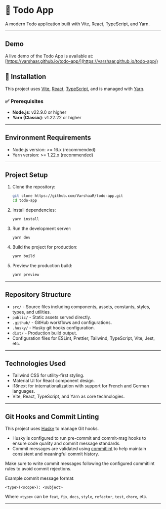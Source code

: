 # 📝 Todo App

A modern Todo application built with Vite, React, TypeScript, and Yarn.

---

## Demo

A live demo of the Todo App is available at:  
[https://varshaar.github.io/todo-app/](https://varshaar.github.io/todo-app/)



## 🚀 Installation

This project uses [Vite](https://vitejs.dev/), [React](https://react.dev/), [TypeScript](https://www.typescriptlang.org/), and is managed with [Yarn](https://classic.yarnpkg.com/).

### ✅ Prerequisites

- **Node.js**: v22.9.0 or higher  
- **Yarn (Classic)**: v1.22.22 or higher

---

## Environment Requirements

- Node.js version: >= 16.x (recommended)
- Yarn version: >= 1.22.x (recommended)

---

## Project Setup

1. Clone the repository:
   ```bash
   git clone https://github.com/VarshaaR/todo-app.git
   cd todo-app
   ```

2. Install dependencies:
   ```bash
   yarn install
   ```

3. Run the development server:
   ```bash
   yarn dev
   ```

4. Build the project for production:
   ```bash
   yarn build
   ```

5. Preview the production build:
   ```bash
   yarn preview
   ```

---

## Repository Structure

- `src/` - Source files including components, assets, constants, styles, types, and utilities.
- `public/` - Static assets served directly.
- `.github/` - GitHub workflows and configurations.
- `.husky/` - Husky git hooks configuration.
- `dist/` - Production build output.
- Configuration files for ESLint, Prettier, Tailwind, TypeScript, Vite, Jest, etc.

---

## Technologies Used

- Tailwind CSS for utility-first styling.
- Material UI for React component design.
- i18next for internationalization with support for French and German languages.
- Vite, React, TypeScript, and Yarn as core technologies.

---
## Git Hooks and Commit Linting

This project uses [Husky](https://typicode.github.io/husky/#/) to manage Git hooks.

- Husky is configured to run pre-commit and commit-msg hooks to ensure code quality and commit message standards.
- Commit messages are validated using [commitlint](https://commitlint.js.org/#/) to help maintain consistent and meaningful commit history.

Make sure to write commit messages following the configured commitlint rules to avoid commit rejections.

Example commit message format:
```
<type>(<scope>): <subject>
```
Where `<type>` can be `feat`, `fix`, `docs`, `style`, `refactor`, `test`, `chore`, etc.

---